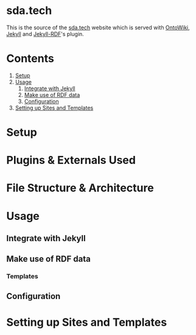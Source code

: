 # sda.tech
This is the source of the [sda.tech](http://sda.tech/) website which is served with 
[OntoWiki](http://ontowiki.net), [Jekyll](https://jekyllrb.com/) and [Jekyll-RDF](https://github.com/white-gecko/jekyll-rdf)'s plugin.

# Contents

1. [Setup](#setup)
2. [Usage](#usage)
    1. [Integrate with Jekyll](#integrate-with-jekyll)
    2. [Make use of RDF data](#make-use-of-rdf-data)
    3. [Configuration](#configuration)
3. [Setting up Sites and Templates](#setting-up-sites-and-templates)

# Setup

# Plugins & Externals Used

# File Structure & Architecture 

# Usage

## Integrate with Jekyll

## Make use of RDF data

### Templates

## Configuration

# Setting up Sites and Templates

